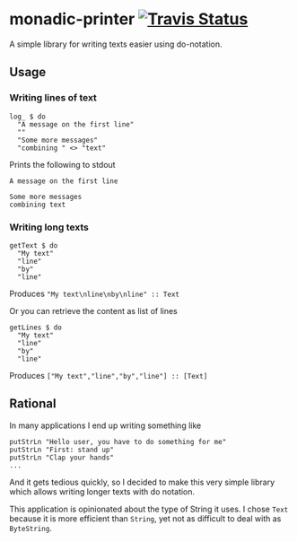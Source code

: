 # monadic-printer [![Travis Status](https://travis-ci.org/JustusAdam/monadic-printer.svg?branch=master)](https://travis-ci.org/JustusAdam/monadic-printer)

A simple library for writing texts easier using do-notation.

## Usage

### Writing lines of text


    log_ $ do
      "A message on the first line"
      ""
      "Some more messages"
      "combining " <> "text"


Prints the following to stdout


    A message on the first line

    Some more messages
    combining text

### Writing long texts


    getText $ do
      "My text"
      "line"
      "by"
      "line"


Produces `"My text\nline\nby\nline" :: Text`

Or you can retrieve the content as list of lines


    getLines $ do
      "My text"
      "line"
      "by"
      "line"


Produces `["My text","line","by","line"] :: [Text]`


## Rational

In many applications I end up writing something like

    putStrLn "Hello user, you have to do something for me"
    putStrLn "First: stand up"
    putStrLn "Clap your hands"
    ...

And it gets tedious quickly, so I decided to make this very simple library which
allows writing longer texts with do notation.

This application is opinionated about the type of String it uses. I chose `Text`
because it is more efficient than `String`, yet not as difficult to deal with as
`ByteString`.
